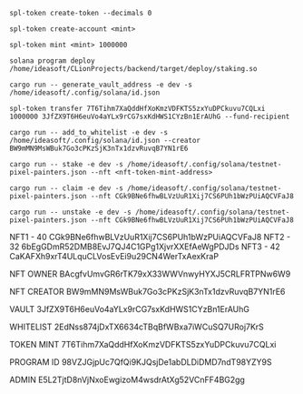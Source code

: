 
`spl-token create-token --decimals 0`

`spl-token create-account <mint>`

`spl-token mint <mint> 1000000`


`solana program deploy /home/ideasoft/CLionProjects/backend/target/deploy/staking.so`

`cargo run -- generate_vault_address -e dev -s /home/ideasoft/.config/solana/id.json`

`spl-token transfer 7T6Tihm7XaQddHfXoKmzVDFKTS5zxYuDPCkuvu7CQLxi 1000000 3JfZX9T6H6euVo4aYLx9rCG7sxKdHWS1CYzBn1ErAUhG --fund-recipient`


`cargo run -- add_to_whitelist -e dev -s /home/ideasoft/.config/solana/id.json --creator BW9mMN9MsWBuk7Go3cPKzSjK3nTx1dzvRuvqB7YN1rE6`

`cargo run -- stake -e dev -s /home/ideasoft/.config/solana/testnet-pixel-painters.json --nft <nft-token-mint-address>`

`cargo run -- claim -e dev -s /home/ideasoft/.config/solana/testnet-pixel-painters.json --nft CGk9BNe6fhwBLVzUuR1Xij7CS6PUh1bWzPUiAQCVFaJ8`

`cargo run -- unstake -e dev -s /home/ideasoft/.config/solana/testnet-pixel-painters.json --nft CGk9BNe6fhwBLVzUuR1Xij7CS6PUh1bWzPUiAQCVFaJ8`

NFT1 - 40
CGk9BNe6fhwBLVzUuR1Xij7CS6PUh1bWzPUiAQCVFaJ8
NFT2 - 32
6bEgGDmR52DMB8EvJ7QJ4C1GPg1XjvrXXEfAeWgPDJDs
NFT3 - 42
CaKAFXh9xrT4ULquCLVosEvEi9u29CN4WerTxAexKraP

NFT OWNER
BAcgfvUmvGR6rTK79xX33WWVnwyHYXJ5CRLFRTPNw6W9

NFT CREATOR
BW9mMN9MsWBuk7Go3cPKzSjK3nTx1dzvRuvqB7YN1rE6

VAULT
3JfZX9T6H6euVo4aYLx9rCG7sxKdHWS1CYzBn1ErAUhG

WHITELIST
2EdNss874jDxTX6634cTBqBfWBxa7iWCuSQ7URoj7KrS

TOKEN MINT
7T6Tihm7XaQddHfXoKmzVDFKTS5zxYuDPCkuvu7CQLxi

PROGRAM ID
98VZJGjpUc7QfQi9KJQsjDe1abDLDiDMD7ndT98YZY9S

ADMIN
E5L2TjtD8nVjNxoEwgizoM4wsdrAtXg52VCnFF4BG2gg